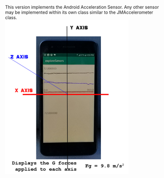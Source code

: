 This version implements the Android Acceleration Sensor.  Any other sensor may be implemented within its own class similar to the JMAccelerometer class.<br>
<img src=https://github.com/JamworksPro/exploreAndroid/blob/master/exploreSenors/SensorDisplay.jpg width=400> 

